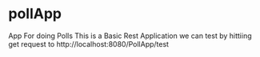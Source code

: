 # pollApp
App For doing Polls
This is a Basic Rest Application 
we can test by hittiing get request to
http://localhost:8080/PollApp/test
